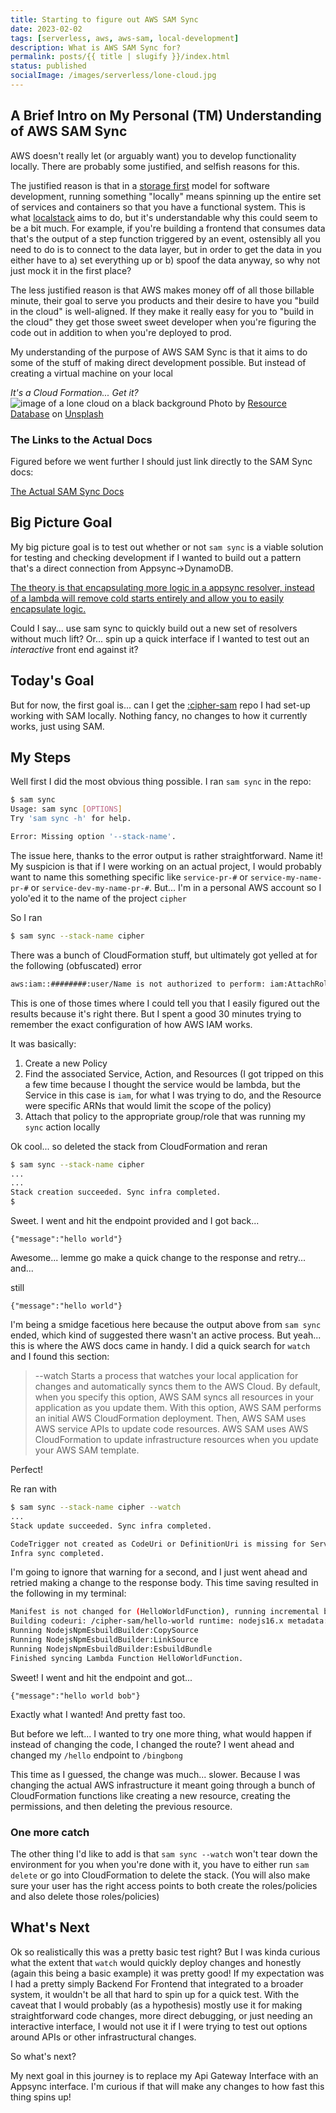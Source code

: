 ```yaml
---
title: Starting to figure out AWS SAM Sync
date: 2023-02-02
tags: [serverless, aws, aws-sam, local-development]
description: What is AWS SAM Sync for?
permalink: posts/{{ title | slugify }}/index.html
status: published
socialImage: /images/serverless/lone-cloud.jpg
---
```


## A Brief Intro on My Personal (TM) Understanding of AWS SAM Sync

AWS doesn't really let (or arguably want) you to develop functionality locally. There are probably some justified, and selfish reasons for this.

The justified reason is that in a [storage first](https://awstip.com/storage-first-pattern-in-aws-with-api-gateway-part-1-using-s3-216e20b08353) model for software development, running something "locally" means spinning up the entire set of services and containers so that you have a functional system. This is what [localstack](https://localstack.cloud/) aims to do, but it's understandable why this could seem to be a bit much. For example, if you're building a frontend that consumes data that's the output of a step function triggered by an event, ostensibly all you need to do is to connect to the data layer, but in order to get the data in you either have to a) set everything up or b) spoof the data anyway, so why not just mock it in the first place?

The less justified reason is that AWS makes money off of all those billable minute, their goal to serve you products and their desire to have you "build in the cloud" is well-aligned. If they make it really easy for you to "build in the cloud" they get those sweet sweet developer when you're figuring the code out in addition to when you're deployed to prod.

My understanding of the purpose of AWS SAM Sync is that it aims to do some of the stuff of making direct development possible. But instead of creating a virtual machine on your local

_It's a Cloud Formation... Get it?_
![image of a lone cloud on a black background](/images/serverless/lone-cloud.jpg)
Photo by <a href="https://unsplash.com/@resourcedatabase?utm_source=unsplash&utm_medium=referral&utm_content=creditCopyText">Resource Database</a> on <a href="https://unsplash.com/photos/Go21G2HWujs?utm_source=unsplash&utm_medium=referral&utm_content=creditCopyText">Unsplash</a>

### The Links to the Actual Docs

Figured before we went further I should just link directly to the SAM Sync docs:

[The Actual SAM Sync Docs](https://docs.aws.amazon.com/serverless-application-model/latest/developerguide/sam-cli-command-reference-sam-sync.html)

## Big Picture Goal

My big picture goal is to test out whether or not `sam sync` is a viable solution for testing and checking development if I wanted to build out a pattern that's a direct connection from Appsync->DynamoDB.

[The theory is that encapsulating more logic in a appsync resolver, instead of a lambda will remove cold starts entirely and allow you to easily encapsulate logic.](https://levelup.gitconnected.com/slashing-serverless-api-latency-with-appsync-javascript-resolvers-8aa5ae6a9ac0)

Could I say... use sam sync to quickly build out a new set of resolvers without much lift? Or... spin up a quick interface if I wanted to test out an _interactive_ front end against it?

## Today's Goal

But for now, the first goal is... can I get the [:cipher-sam](https://www.urback.net/posts/four-looks-at-serverless/#AWSSAM) repo I had set-up working with SAM locally. Nothing fancy, no changes to how it currently works, just using SAM.

## My Steps

Well first I did the most obvious thing possible. I ran `sam sync` in the repo:

```bash
$ sam sync
Usage: sam sync [OPTIONS]
Try 'sam sync -h' for help.

Error: Missing option '--stack-name'.
```

The issue here, thanks to the error output is rather straightforward. Name it! My suspicion is that if I were working on an actual project, I would probably want to name this something specific like `service-pr-#` or `service-my-name-pr-#` or `service-dev-my-name-pr-#`. But... I'm in a personal AWS account so I yolo'ed it to the name of the project `cipher`

So I ran

```bash
$ sam sync --stack-name cipher
```

There was a bunch of CloudFormation stuff, but ultimately got yelled at for the following (obfuscated) error

```bash
aws:iam::########:user/Name is not authorized to perform: iam:AttachRolePolicy on resource: role cipher-HelloWorldFunctionRole-######## because no identity-based policy allows the iam:AttachRolePolicy
```

This is one of those times where I could tell you that I easily figured out the results because it's right there. But I spent a good 30 minutes trying to remember the exact configuration of how AWS IAM works.

It was basically:

1. Create a new Policy
2. Find the associated Service, Action, and Resources (I got tripped on this a few time because I thought the service would be lambda, but the Service in this case is `iam`, for what I was trying to do, and the Resource were specific ARNs that would limit the scope of the policy)
3. Attach that policy to the appropriate group/role that was running my `sync` action locally

Ok cool... so deleted the stack from CloudFormation and reran

```bash
$ sam sync --stack-name cipher
...
...
Stack creation succeeded. Sync infra completed.
$
```

Sweet. I went and hit the endpoint provided and I got back...

```
{"message":"hello world"}
```

Awesome... lemme go make a quick change to the response and retry... and...

still

```
{"message":"hello world"}
```

I'm being a smidge facetious here because the output above from `sam sync` ended, which kind of suggested there wasn't an active process. But yeah... this is where the AWS docs came in handy. I did a quick search for `watch` and I found this section:

> --watch Starts a process that watches your local application for changes and automatically syncs them to the AWS Cloud. By default, when you specify this option, AWS SAM syncs all resources in your application as you update them. With this option, AWS SAM performs an initial AWS CloudFormation deployment. Then, AWS SAM uses AWS service APIs to update code resources. AWS SAM uses AWS CloudFormation to update infrastructure resources when you update your AWS SAM template.

Perfect!

Re ran with

```bash
$ sam sync --stack-name cipher --watch
...
Stack update succeeded. Sync infra completed.

CodeTrigger not created as CodeUri or DefinitionUri is missing for ServerlessRestApi.
Infra sync completed.
```

I'm going to ignore that warning for a second, and I just went ahead and retried making a change to the response body. This time saving resulted in the following in my terminal:

```bash
Manifest is not changed for (HelloWorldFunction), running incremental build
Building codeuri: /cipher-sam/hello-world runtime: nodejs16.x metadata: {'BuildMethod': 'esbuild', 'BuildProperties': {'Minify': True, 'Target': 'es2020', 'EntryPoints': ['app.ts']}} architecture: x86_64 functions: HelloWorldFunction
Running NodejsNpmEsbuildBuilder:CopySource
Running NodejsNpmEsbuildBuilder:LinkSource
Running NodejsNpmEsbuildBuilder:EsbuildBundle
Finished syncing Lambda Function HelloWorldFunction.
```

Sweet! I went and hit the endpoint and got...

```
{"message":"hello world bob"}
```

Exactly what I wanted! And pretty fast too.

But before we left... I wanted to try one more thing, what would happen if instead of changing the code, I changed the route? I went ahead and changed my `/hello` endpoint to `/bingbong`

This time as I guessed, the change was much... slower. Because I was changing the actual AWS infrastructure it meant going through a bunch of CloudFormation functions like creating a new resource, creating the permissions, and then deleting the previous resource.

### One more catch

The other thing I'd like to add is that `sam sync --watch` won't tear down the environment for you when you're done with it, you have to either run `sam delete` or go into CloudFormation to delete the stack. (You will also make sure your user has the right access points to both create the roles/policies and also delete those roles/policies)

## What's Next

Ok so realistically this was a pretty basic test right? But I was kinda curious what the extent that `watch` would quickly deploy changes and honestly (again this being a basic example) it was pretty good! If my expectation was I had a pretty simply Backend For Frontend that integrated to a broader system, it wouldn't be all that hard to spin up for a quick test. With the caveat that I would probably (as a hypothesis) mostly use it for making straightforward code changes, more direct debugging, or just needing an interactive interface, I would not use it if I were trying to test out options around APIs or other infrastructural changes.

So what's next?

My next goal in this journey is to replace my Api Gateway Interface with an Appsync interface. I'm curious if that will make any changes to how fast this thing spins up!
